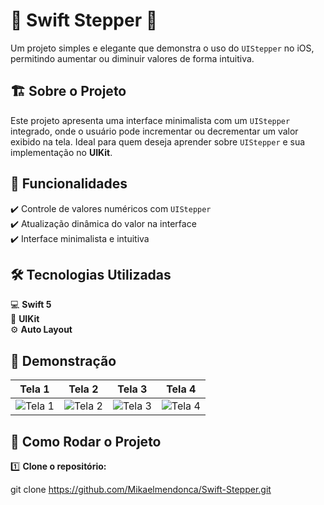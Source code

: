 # 📱 Swift Stepper 🚀  

Um projeto simples e elegante que demonstra o uso do `UIStepper` no iOS, permitindo aumentar ou diminuir valores de forma intuitiva.  

## 🏗 Sobre o Projeto  

Este projeto apresenta uma interface minimalista com um `UIStepper` integrado, onde o usuário pode incrementar ou decrementar um valor exibido na tela. Ideal para quem deseja aprender sobre `UIStepper` e sua implementação no **UIKit**.  

## 📌 Funcionalidades  

✔️ Controle de valores numéricos com `UIStepper`  
✔️ Atualização dinâmica do valor na interface  
✔️ Interface minimalista e intuitiva  

## 🛠 Tecnologias Utilizadas  

💻 **Swift 5**  
📱 **UIKit**  
⚙️ **Auto Layout**  


## 📸 Demonstração  

| Tela 1 | Tela 2 | Tela 3 | Tela 4 |
|--------|--------|--------|--------|
| ![Tela 1](screenshots/tela0) | ![Tela 2](screenshots/tela10) | ![Tela 3](screenshots/tela80) | ![Tela 4](screenshots/tela100)


## 🚀 Como Rodar o Projeto  

1️⃣ **Clone o repositório:**  

git clone https://github.com/Mikaelmendonca/Swift-Stepper.git

